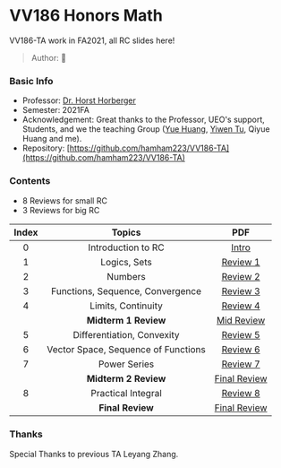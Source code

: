 # VV186 Honors Math

VV186-TA work in FA2021, all RC slides here!

> Author: :hamster:

### Basic Info

+ Professor: [Dr. Horst Horberger](https://umji.sjtu.edu.cn/~horst/)
+ Semester: 2021FA
+ Acknowledgement: Great thanks to the Professor, UEO's support, Students, and we the teaching Group ([Yue Huang](https://github.com/h-yyyue), [Yiwen Tu](https://github.com/tu-yiwen), Qiyue Huang and me).
+ Repository: [https://github.com/hamham223/VV186-TA](https://github.com/hamham223/VV186-TA)

### Contents

+ 8 Reviews for small RC
+ 3 Reviews for big RC

|Index|   Topics                                 |   PDF                                |
|:---:|:----------------------------------------:|:------------------------------------:|
|  0  |Introduction to RC                        |[Intro](assets/VV186/RC0_hamster.pdf) |
|  1  |Logics, Sets                              |[Review 1](assets/VV186/RC1.pdf)      |
|  2  |Numbers                                   |[Review 2](assets/VV186/RC2.pdf)      |
|  3  |Functions, Sequence, Convergence          |[Review 3](assets/VV186/RC3.pdf)      |
|  4  |Limits, Continuity                        |[Review 4](assets/VV186/RC4.pdf)      |
|     |**Midterm 1 Review**                      |[Mid Review](assets/VE203/Mid.pdf)    |
|  5  |Differentiation, Convexity                |[Review 5](assets/VV186/RC5.pdf)      |
|  6  |Vector Space, Sequence of Functions       |[Review 6](assets/VV186/RC6.pdf)      |
|  7  |Power Series                              |[Review 7](assets/VV186/RC7.pdf)      |
|     |**Midterm 2 Review**                      |[Final Review](assets/VE203/Final.pdf)|
|  8  |Practical Integral                        |[Review 8](assets/VV186/RC8.pdf)      |
|     |**Final Review**                          |[Final Review](assets/VE203/Final.pdf)|

### Thanks
Special Thanks to previous TA Leyang Zhang.